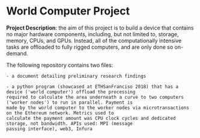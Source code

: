# World Computer Project

**Project Description**: the aim of this project is to build a device that contains no major hardware components, including, but not limited to, storage, memory, CPUs, and GPUs. Instead, all of the computationally intensive tasks are offloaded to fully rigged computers, and are only done so on-demand.

The following repository contains two files:
    
    - a document detailing preliminary research findings
    
    - a python program (showcased at ETHSanFranciso 2018) that has a device ('world computer') offload the processing 
    required to calculate the area underneath a curve to two computers ('worker nodes') to run in parallel. Payment is
    made by the world computer to the worker nodes via microtransactions on the Ethereum network. Metrics used to 
    calculate the payment amount was CPU clock cycles and dedicated storage, not bandwidth. APIs used: MPI (message 
    passing interface), web3, Infura
